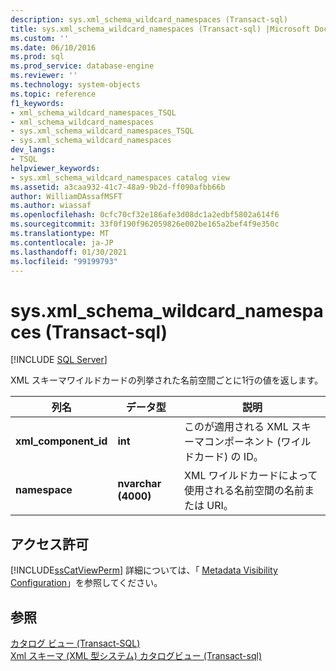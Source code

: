 ```yaml
---
description: sys.xml_schema_wildcard_namespaces (Transact-sql)
title: sys.xml_schema_wildcard_namespaces (Transact-sql) |Microsoft Docs
ms.custom: ''
ms.date: 06/10/2016
ms.prod: sql
ms.prod_service: database-engine
ms.reviewer: ''
ms.technology: system-objects
ms.topic: reference
f1_keywords:
- xml_schema_wildcard_namespaces_TSQL
- xml_schema_wildcard_namespaces
- sys.xml_schema_wildcard_namespaces_TSQL
- sys.xml_schema_wildcard_namespaces
dev_langs:
- TSQL
helpviewer_keywords:
- sys.xml_schema_wildcard_namespaces catalog view
ms.assetid: a3caa932-41c7-48a9-9b2d-ff090afbb66b
author: WilliamDAssafMSFT
ms.author: wiassaf
ms.openlocfilehash: 0cfc70cf32e186afe3d08dc1a2edbf5802a614f6
ms.sourcegitcommit: 33f0f190f962059826e002be165a2bef4f9e350c
ms.translationtype: MT
ms.contentlocale: ja-JP
ms.lasthandoff: 01/30/2021
ms.locfileid: "99199793"
---
```

# <a name="sysxml_schema_wildcard_namespaces-transact-sql"></a>sys.xml_schema_wildcard_namespaces (Transact-sql)
[!INCLUDE [SQL Server](../../includes/applies-to-version/sqlserver.md)]

  XML スキーマワイルドカードの列挙された名前空間ごとに1行の値を返します。  
  
|列名|データ型|説明|  
|-----------------|---------------|-----------------|  
|**xml_component_id**|**int**|このが適用される XML スキーマコンポーネント (ワイルドカード) の ID。|  
|**namespace**|**nvarchar (4000)**|XML ワイルドカードによって使用される名前空間の名前または URI。|  
  
## <a name="permissions"></a>アクセス許可  
 [!INCLUDE[ssCatViewPerm](../../includes/sscatviewperm-md.md)] 詳細については、「 [Metadata Visibility Configuration](../../relational-databases/security/metadata-visibility-configuration.md)」を参照してください。  
  
## <a name="see-also"></a>参照  
 [カタログ ビュー &#40;Transact-SQL&#41;](../../relational-databases/system-catalog-views/catalog-views-transact-sql.md)   
 [Xml スキーマ &#40;XML 型システム&#41; カタログビュー &#40;Transact-sql&#41;](../../relational-databases/system-catalog-views/xml-schemas-xml-type-system-catalog-views-transact-sql.md)  
  
  
